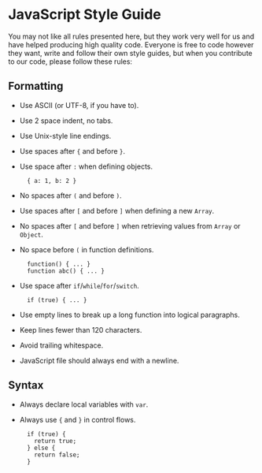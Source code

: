 # JavaScript Style Guide

You may not like all rules presented here, but they work very well for
us and have helped producing high quality code. Everyone is free to
code however they want, write and follow their own style guides, but
when you contribute to our code, please follow these rules:

## Formatting

* Use ASCII (or UTF-8, if you have to).

* Use 2 space indent, no tabs.

* Use Unix-style line endings.

* Use spaces after `{` and before `}`.

* Use space after `:` when defining objects.

        { a: 1, b: 2 }

* No spaces after `(` and before `)`.

* Use spaces after `[` and before `]` when defining a new `Array`.

* No spaces after `[` and before `]` when retrieving values from `Array` or `Object`.

* No space before `(` in function definitions.

        function() { ... }
        function abc() { ... }

* Use space after `if`/`while`/`for`/`switch`.

        if (true) { ... }

* Use empty lines to break up a long function into logical paragraphs.

* Keep lines fewer than 120 characters.

* Avoid trailing whitespace.

* JavaScript file should always end with a newline.

## Syntax

* Always declare local variables with `var`.

* Always use `{` and `}` in control flows.

        if (true) {
          return true;
        } else {
          return false;
        }
